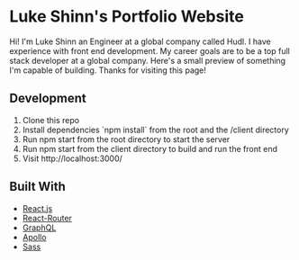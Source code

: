 # Luke Shinn's Portfolio Website

Hi! I'm Luke Shinn an Engineer at a global company called Hudl. I have experience with front end development. My career goals are to be a top full stack developer at a global company. Here's a small preview of something I'm capable of building. Thanks for visiting this page!

## Development

<ol>
<li>Clone this repo</li>
<li>Install dependencies `npm install` from the root and the /client directory</li>
<li>Run npm start from the root directory to start the server</li>
<li>Run npm start from the client directory to build and run the front end</li>
<li>Visit http://localhost:3000/</li>
</ol>

## Built With

- [React.js](https://reactjs.org/)
- [React-Router](https://reacttraining.com/react-router/core/guides/philosophy)
- [GraphQL](https://graphql.org/)
- [Apollo](https://www.apollographql.com/)
- [Sass](https://sass-lang.com/)
